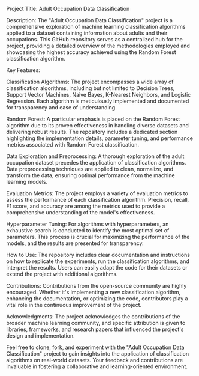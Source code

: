 Project Title: Adult Occupation Data Classification

Description:
The "Adult Occupation Data Classification" project is a comprehensive exploration of machine learning classification algorithms applied to a dataset containing information about adults and their occupations. This GitHub repository serves as a centralized hub for the project, providing a detailed overview of the methodologies employed and showcasing the highest accuracy achieved using the Random Forest classification algorithm.

Key Features:

Classification Algorithms: The project encompasses a wide array of classification algorithms, including but not limited to Decision Trees, Support Vector Machines, Naive Bayes, K-Nearest Neighbors, and Logistic Regression. Each algorithm is meticulously implemented and documented for transparency and ease of understanding.

Random Forest: A particular emphasis is placed on the Random Forest algorithm due to its proven effectiveness in handling diverse datasets and delivering robust results. The repository includes a dedicated section highlighting the implementation details, parameter tuning, and performance metrics associated with Random Forest classification.

Data Exploration and Preprocessing: A thorough exploration of the adult occupation dataset precedes the application of classification algorithms. Data preprocessing techniques are applied to clean, normalize, and transform the data, ensuring optimal performance from the machine learning models.

Evaluation Metrics: The project employs a variety of evaluation metrics to assess the performance of each classification algorithm. Precision, recall, F1 score, and accuracy are among the metrics used to provide a comprehensive understanding of the model's effectiveness.

Hyperparameter Tuning: For algorithms with hyperparameters, an exhaustive search is conducted to identify the most optimal set of parameters. This process is crucial for maximizing the performance of the models, and the results are presented for transparency.

How to Use:
The repository includes clear documentation and instructions on how to replicate the experiments, run the classification algorithms, and interpret the results. Users can easily adapt the code for their datasets or extend the project with additional algorithms.

Contributions:
Contributions from the open-source community are highly encouraged. Whether it's implementing a new classification algorithm, enhancing the documentation, or optimizing the code, contributors play a vital role in the continuous improvement of the project.

Acknowledgments:
The project acknowledges the contributions of the broader machine learning community, and specific attribution is given to libraries, frameworks, and research papers that influenced the project's design and implementation.

Feel free to clone, fork, and experiment with the "Adult Occupation Data Classification" project to gain insights into the application of classification algorithms on real-world datasets. Your feedback and contributions are invaluable in fostering a collaborative and learning-oriented environment.
